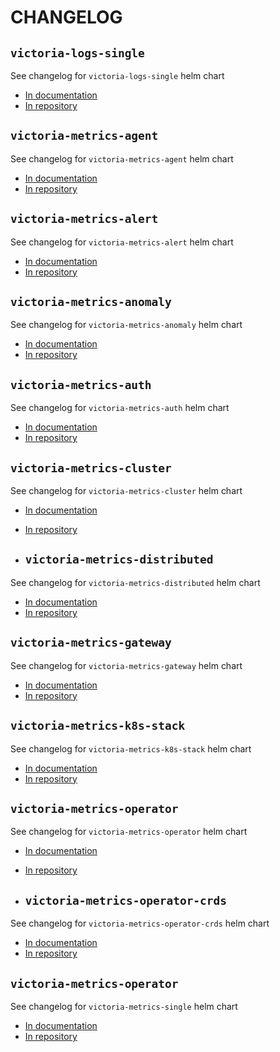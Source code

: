 # CHANGELOG

## `victoria-logs-single`

See changelog for `victoria-logs-single` helm chart

* [In documentation](https://docs.victoriametrics.com/helm/victorialogs-single/changelog/)
* [In repository](https://github.com/VictoriaMetrics/helm-charts/blob/master/charts/victoria-logs-single/CHANGELOG.md)

## `victoria-metrics-agent`

See changelog for `victoria-metrics-agent` helm chart

* [In documentation](https://docs.victoriametrics.com/helm/victoriametrics-agent/changelog/)
* [In repository](https://github.com/VictoriaMetrics/helm-charts/blob/master/charts/victoria-metrics-agent/CHANGELOG.md)

## `victoria-metrics-alert`

See changelog for `victoria-metrics-alert` helm chart

* [In documentation](https://docs.victoriametrics.com/helm/victoriametrics-alert/changelog/)
* [In repository](https://github.com/VictoriaMetrics/helm-charts/blob/master/charts/victoria-metrics-alert/CHANGELOG.md)

## `victoria-metrics-anomaly`

See changelog for `victoria-metrics-anomaly` helm chart

* [In documentation](https://docs.victoriametrics.com/helm/victoriametrics-anomaly/changelog/)
* [In repository](https://github.com/VictoriaMetrics/helm-charts/blob/master/charts/victoria-metrics-anomaly/CHANGELOG.md)

## `victoria-metrics-auth`

See changelog for `victoria-metrics-auth` helm chart

* [In documentation](https://docs.victoriametrics.com/helm/victoriametrics-auth/changelog/)
* [In repository](https://github.com/VictoriaMetrics/helm-charts/blob/master/charts/victoria-metrics-auth/CHANGELOG.md)

## `victoria-metrics-cluster`

See changelog for `victoria-metrics-cluster` helm chart

* [In documentation](https://docs.victoriametrics.com/helm/victoriametrics-cluster/changelog/)
* [In repository](https://github.com/VictoriaMetrics/helm-charts/blob/master/charts/victoria-metrics-cluster/CHANGELOG.md)

* ## `victoria-metrics-distributed`

See changelog for `victoria-metrics-distributed` helm chart

* [In documentation](https://docs.victoriametrics.com/helm/victoriametrics-distributed/changelog/)
* [In repository](https://github.com/VictoriaMetrics/helm-charts/blob/master/charts/victoria-metrics-distributed/CHANGELOG.md)

## `victoria-metrics-gateway`

See changelog for `victoria-metrics-gateway` helm chart

* [In documentation](https://docs.victoriametrics.com/helm/victoriametrics-gateway/changelog/)
* [In repository](https://github.com/VictoriaMetrics/helm-charts/blob/master/charts/victoria-metrics-gateway/CHANGELOG.md)

## `victoria-metrics-k8s-stack`

See changelog for `victoria-metrics-k8s-stack` helm chart

* [In documentation](https://docs.victoriametrics.com/helm/victoriametrics-k8s-stack/changelog/)
* [In repository](https://github.com/VictoriaMetrics/helm-charts/blob/master/charts/victoria-metrics-k8s-stack/CHANGELOG.md)

## `victoria-metrics-operator`

See changelog for `victoria-metrics-operator` helm chart

* [In documentation](https://docs.victoriametrics.com/helm/victoriametrics-operator/changelog/)
* [In repository](https://github.com/VictoriaMetrics/helm-charts/blob/master/charts/victoria-metrics-operator/CHANGELOG.md)

* ## `victoria-metrics-operator-crds`

See changelog for `victoria-metrics-operator-crds` helm chart

* [In documentation](https://docs.victoriametrics.com/helm/victoriametrics-operator-crds/changelog/)
* [In repository](https://github.com/VictoriaMetrics/helm-charts/blob/master/charts/victoria-metrics-operator-crds/CHANGELOG.md)

## `victoria-metrics-operator`

See changelog for `victoria-metrics-single` helm chart

* [In documentation](https://docs.victoriametrics.com/helm/victoriametrics-single/changelog/)
* [In repository](https://github.com/VictoriaMetrics/helm-charts/blob/master/chartsvictoria-metrics-single/CHANGELOG.md)

